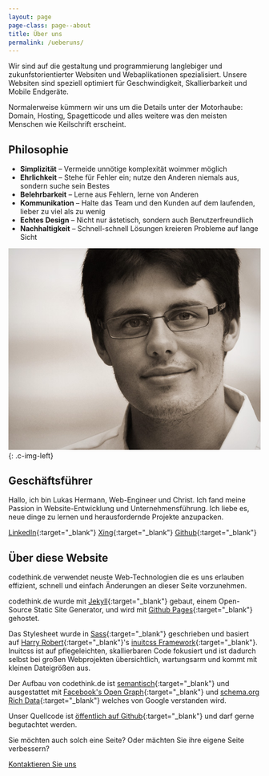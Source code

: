 ```yaml
---
layout: page
page-class: page--about
title: Über uns
permalink: /ueberuns/
---
```


Wir sind auf die gestaltung und programmierung langlebiger und zukunfstorientierter Websiten und Webaplikationen spezialisiert. Unsere Websiten sind speziell optimiert für Geschwindigkeit, Skallierbarkeit und Mobile Endgeräte.

Normalerweise kümmern wir uns um die Details unter der Motorhaube: Domain, Hosting, Spagetticode und alles weitere was den meisten Menschen wie Keilschrift erscheint.

## Philosophie

- **Simplizität** – Vermeide unnötige komplexität woimmer möglich
- **Ehrlichkeit** – Stehe für Fehler ein; nutze den Anderen niemals aus, sondern suche sein Bestes
- **Belehrbarkeit** – Lerne aus Fehlern, lerne von Anderen
- **Kommunikation** – Halte das Team und den Kunden auf dem laufenden, lieber zu viel als zu wenig
- **Echtes Design** – Nicht nur ästetisch, sondern auch Benutzerfreundlich
- **Nachhaltigkeit** – Schnell-schnell Lösungen kreieren Probleme auf lange Sicht

![Alt text](/img/about-lukas-hermann.jpg){: .c-img-left}

## Geschäftsführer

Hallo, ich bin Lukas Hermann, Web-Engineer und Christ. Ich fand meine Passion in Website-Entwicklung und Unternehmensführung. Ich liebe es, neue dinge zu lernen und herausfordernde Projekte anzupacken.

[LinkedIn](https://de.linkedin.com/in/lukas-hermann){:target="_blank"}
[Xing](https://www.xing.com/profile/Lukas_Hermann8){:target="_blank"}
[Github](https://github.com/lhermann){:target="_blank"}

<div class="u-clearfix"></div>

## Über diese Website

codethink.de verwendet neuste Web-Technologien die es uns erlauben effizient, schnell und einfach Änderungen an dieser Seite vorzunehmen.

codethink.de wurde mit [Jekyll][1]{:target="_blank"} gebaut, einem Open-Source Static Site Generator, und wird mit [Github Pages][2]{:target="_blank"} gehostet.

Das Stylesheet wurde in [Sass][3]{:target="_blank"} geschrieben und basiert auf [Harry Robert][4]{:target="_blank"}'s [inuitcss Framework][5]{:target="_blank"}. Inuitcss ist auf pflegeleichten, skallierbaren Code fokusiert und ist dadurch selbst bei großen Webprojekten übersichtlich, wartungsarm und kommt mit kleinen Dateigrößen aus.

Der Aufbau von codethink.de ist [semantisch][6]{:target="_blank"} und ausgestattet mit [Facebook's Open Graph][7]{:target="_blank"} und [schema.org Rich Data][8]{:target="_blank"} welches von Google verstanden wird.

Unser Quellcode ist [öffentlich auf Github][9]{:target="_blank"} und darf gerne begutachtet werden.

Sie möchten auch solch eine Seite? Oder mächten Sie ihre eigene Seite verbessern?

<a class="c-btn c-btn--primary" href="mailto:lukas@codethink.de?subject=Zusammenarbeit">Kontaktieren Sie uns</a>

[1]: https://jekyllrb.com
[2]: https://pages.github.com
[3]: http://sass-lang.com
[4]: http://csswizardry.com
[5]: https://github.com/inuitcss/inuitcss
[6]: https://en.wikipedia.org/wiki/Semantic_HTML
[7]: https://developers.facebook.com/docs/sharing/opengraph
[8]: http://schema.org
[9]: https://github.com/codethinkde/codethinkde.github.io
